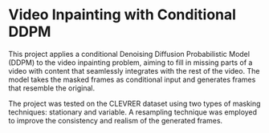 # Video Inpainting with Conditional DDPM

This project applies a conditional Denoising Diffusion Probabilistic Model (DDPM) to the video inpainting problem, aiming to fill in missing parts of a video with content that seamlessly integrates with the rest of the video. The model takes the masked frames as conditional input and generates frames that resemble the original. 

The project was tested on the CLEVRER dataset using two types of masking techniques: stationary and variable. A resampling technique was employed to improve the consistency and realism of the generated frames.

